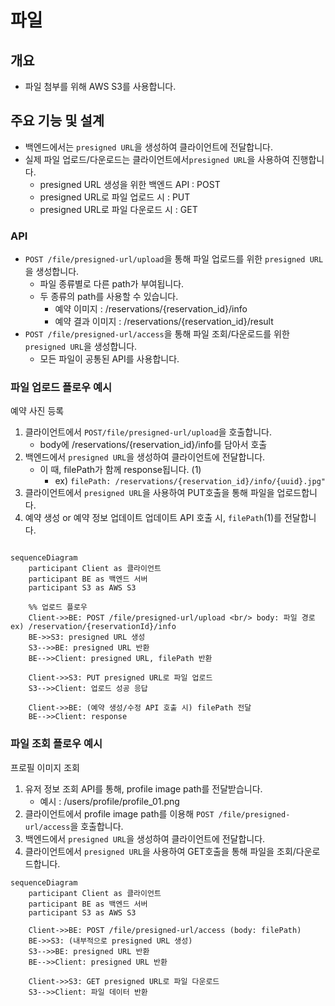 # 파일

## 개요

- 파일 첨부를 위해 AWS S3를 사용합니다.

## 주요 기능 및 설계

- 백엔드에서는 `presigned URL`을 생성하여 클라이언트에 전달합니다.
- 실제 파일 업로드/다운로드는 클라이언트에서`presigned URL`을 사용하여 진행합니다.
  - presigned URL 생성을 위한 백엔드 API : POST
  - presigned URL로 파일 업로드 시 : PUT
  - presigned URL로 파일 다운로드 시 : GET

### API

- `POST /file/presigned-url/upload`을 통해 파일 업로드를 위한 `presigned URL`을 생성합니다.
  - 파일 종류별로 다른 path가 부여됩니다.
  - 두 종류의 path를 사용할 수 있습니다.
    - 예약 이미지 : /reservations/{reservation_id}/info
    - 예약 결과 이미지 : /reservations/{reservation_id}/result
- `POST /file/presigned-url/access`을 통해 파일 조회/다운로드를 위한 `presigned URL`을 생성합니다.
  - 모든 파일이 공통된 API를 사용합니다.

### 파일 업로드 플로우 예시

예약 사진 등록

1. 클라이언트에서 `POST/file/presigned-url/upload`을 호출합니다.
   - body에 /reservations/{reservation_id}/info를 담아서 호출
2. 백엔드에서 `presigned URL`을 생성하여 클라이언트에 전달합니다.
   - 이 때, filePath가 함께 response됩니다. (1)
     - ex) `filePath: /reservations/{reservation_id}/info/{uuid}.jpg"`
3. 클라이언트에서 `presigned URL`을 사용하여 PUT호출을 통해 파일을 업로드합니다.
4. 예약 생성 or 예약 정보 업데이트 업데이트 API 호출 시, `filePath`(1)를 전달합니다.

```mermaid

sequenceDiagram
    participant Client as 클라이언트
    participant BE as 백엔드 서버
    participant S3 as AWS S3

    %% 업로드 플로우
    Client->>BE: POST /file/presigned-url/upload <br/> body: 파일 경로 ex) /reservation/{reservationId}/info
    BE->>S3: presigned URL 생성
    S3-->>BE: presigned URL 반환
    BE-->>Client: presigned URL, filePath 반환

    Client->>S3: PUT presigned URL로 파일 업로드
    S3-->>Client: 업로드 성공 응답

    Client->>BE: (예약 생성/수정 API 호출 시) filePath 전달
    BE-->>Client: response
```

### 파일 조회 플로우 예시

프로필 이미지 조회

1. 유저 정보 조회 API를 통해, profile image path를 전달받습니다.
   - 예시 : /users/profile/profile_01.png
2. 클라이언트에서 profile image path를 이용해 `POST /file/presigned-url/access`을 호출합니다.
3. 백엔드에서 `presigned URL`을 생성하여 클라이언트에 전달합니다.
4. 클라이언트에서 `presigned URL`을 사용하여 GET호출을 통해 파일을 조회/다운로드합니다.

```mermaid
sequenceDiagram
    participant Client as 클라이언트
    participant BE as 백엔드 서버
    participant S3 as AWS S3

    Client->>BE: POST /file/presigned-url/access (body: filePath)
    BE->>S3: (내부적으로 presigned URL 생성)
    S3-->>BE: presigned URL 반환
    BE-->>Client: presigned URL 반환

    Client->>S3: GET presigned URL로 파일 다운로드
    S3-->>Client: 파일 데이터 반환
```
